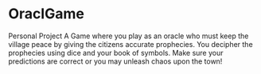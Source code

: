 # OraclGame
 Personal Project
 A Game where you play as an oracle who must keep the village peace by giving the citizens accurate prophecies. You decipher the prophecies using dice and your book of symbols. Make sure your predictions are correct or you may unleash chaos upon the town!
